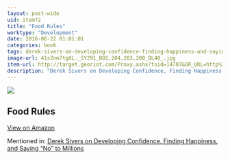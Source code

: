 ```yaml
---
layout: post-wide
uid: item72
title: "Food Rules"
worktype: "Development"
date: 2016-06-22 01:01:01
categories: book
tags: derek-sivers-on-developing-confidence-finding-happiness-and-saying-“no”-to-millions
image-url: 41sZnm7tgXL._SY291_BO1,204,203,200_QL40_.jpg
item-url: http://target.georiot.com/Proxy.ashx?tsid=14707&GR_URL=http%3A%2F%2Fwww.amazon.com%2FFood-Rules-An-Eaters-Manual%2Fdp%2F014311638X%2F
description: "Derek Sivers on Developing Confidence, Finding Happiness, and Saying “No” to Millions"
---
```

<a href="http://target.georiot.com/Proxy.ashx?tsid=14707&GR_URL=http%3A%2F%2Fwww.amazon.com%2FFood-Rules-An-Eaters-Manual%2Fdp%2F014311638X%2F" target="blank"><img src="../../../../img/thumbs/41sZnm7tgXL._SY291_BO1,204,203,200_QL40_.jpg" class="prod-img"></a>
<h2>Food Rules</h2>
<p><a class="btn btn-primary" href="http://target.georiot.com/Proxy.ashx?tsid=14707&GR_URL=http%3A%2F%2Fwww.amazon.com%2FFood-Rules-An-Eaters-Manual%2Fdp%2F014311638X%2F" target="blank">View on Amazon</a><p>
<p>Mentioned in: <a href="http://fourhourworkweek.com/2015/12/14/derek-sivers-on-developing-confidence-finding-happiness-and-saying-no-to-millions/" target="blank">Derek Sivers on Developing Confidence, Finding Happiness, and Saying “No” to Millions</a></p>
